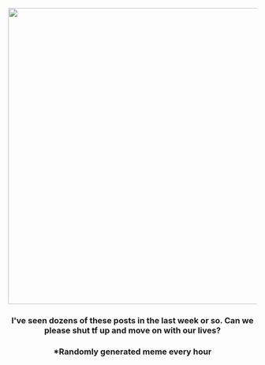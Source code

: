<p align="center">
        <img src="https://i.redd.it/lkq4hv5xf2t91.jpg" width="600" height="600">
        </p>
        <h3 align="center">I've seen dozens of these posts in the last week or so. Can we please shut tf up and move on with our lives?</h3>
        <h3 align="center">*Randomly generated meme every hour</h3>
    